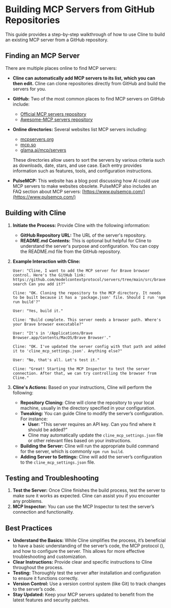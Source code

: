 # Building MCP Servers from GitHub Repositories

This guide provides a step-by-step walkthrough of how to use Cline to build an existing MCP server from a GitHub repository.

## **Finding an MCP Server**

There are multiple places online to find MCP servers:

-   **Cline can automatically add MCP servers to its list, which you can then edit.** Cline can clone repositories directly from GitHub and build the servers for you.
-   **GitHub:** Two of the most common places to find MCP servers on GitHub include:
    -   [Official MCP servers repository](https://github.com/modelcontextprotocol/servers)
    -   [Awesome-MCP servers repository](https://github.com/punkpeye/awesome-mcp-servers)
-   **Online directories:** Several websites list MCP servers including:

    -   [mcpservers.org](https://mcpservers.org/)
    -   [mcp.so](https://mcp.so/)
    -   [glama.ai/mcp/servers](https://glama.ai/mcp/servers)

    These directories allow users to sort the servers by various criteria such as downloads, date, stars, and use case. Each entry provides information such as features, tools, and configuration instructions.

-   **PulseMCP:** This website has a blog post discussing how AI could use MCP servers to make websites obsolete. PulseMCP also includes an FAQ section about MCP servers: [https://www.pulsemcp.com/](https://www.pulsemcp.com/)

## **Building with Cline**

1.  **Initiate the Process:** Provide Cline with the following information:
    -   **GitHub Repository URL:** The URL of the server's repository.
    -   **README.md Contents:** This is optional but helpful for Cline to understand the server's purpose and configuration. You can copy the README.md file from the GitHub repository.
2.  **Example Interaction with Cline:**

    ```
    User: "Cline, I want to add the MCP server for Brave browser control. Here's the GitHub link: https://github.com/modelcontextprotocol/servers/tree/main/src/brave-search Can you add it?"

    Cline: "OK. Cloning the repository to the MCP directory. It needs to be built because it has a 'package.json' file. Should I run 'npm run build'?"

    User: "Yes, build it."

    Cline: "Build complete. This server needs a browser path. Where's your Brave browser executable?"

    User: "It's in '/Applications/Brave Browser.app/Contents/MacOS/Brave Browser'."

    Cline: "OK. I've updated the server config with that path and added it to 'cline_mcp_settings.json'. Anything else?"

    User: "No, that's all. Let's test it."

    Cline: "Great! Starting the MCP Inspector to test the server connection. After that, we can try controlling the browser from Cline."
    ```

3.  **Cline's Actions:** Based on your instructions, Cline will perform the following:
    -   **Repository Cloning:** Cline will clone the repository to your local machine, usually in the directory specified in your configuration.
    -   **Tweaking:** You can guide Cline to modify the server’s configuration. For instance:
        -   **User:** "This server requires an API key. Can you find where it should be added?"
        -   Cline may automatically update the `cline_mcp_settings.json` file or other relevant files based on your instructions.
    -   **Building the Server:** Cline will run the appropriate build command for the server, which is commonly `npm run build`.
    -   **Adding Server to Settings:** Cline will add the server’s configuration to the `cline_mcp_settings.json` file.

## **Testing and Troubleshooting**

1.  **Test the Server:** Once Cline finishes the build process, test the server to make sure it works as expected. Cline can assist you if you encounter any problems.
2.  **MCP Inspector:** You can use the MCP Inspector to test the server’s connection and functionality.

## **Best Practices**

-   **Understand the Basics:** While Cline simplifies the process, it’s beneficial to have a basic understanding of the server’s code, the MCP protocol (), and how to configure the server. This allows for more effective troubleshooting and customization.
-   **Clear Instructions:** Provide clear and specific instructions to Cline throughout the process.
-   **Testing:** Thoroughly test the server after installation and configuration to ensure it functions correctly.
-   **Version Control:** Use a version control system (like Git) to track changes to the server’s code.
-   **Stay Updated:** Keep your MCP servers updated to benefit from the latest features and security patches.
